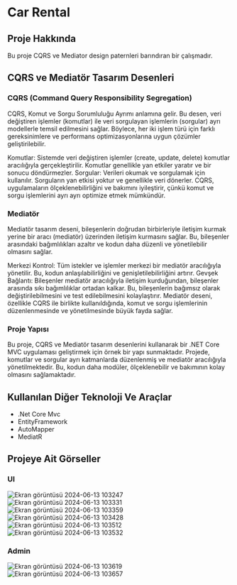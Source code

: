# Car Rental

## Proje Hakkında
Bu proje CQRS ve Mediator design paternleri barındıran bir çalışmadır.

## CQRS ve Mediatör Tasarım Desenleri
### CQRS (Command Query Responsibility Segregation)
CQRS, Komut ve Sorgu Sorumluluğu Ayrımı anlamına gelir. Bu desen, veri değiştiren işlemler (komutlar) ile veri sorgulayan işlemlerin (sorgular) ayrı modellerle temsil edilmesini sağlar. Böylece, her iki işlem türü için farklı gereksinimlere ve performans optimizasyonlarına uygun çözümler geliştirilebilir.

Komutlar: Sistemde veri değiştiren işlemler (create, update, delete) komutlar aracılığıyla gerçekleştirilir. Komutlar genellikle yan etkiler yaratır ve bir sonucu döndürmezler.
Sorgular: Verileri okumak ve sorgulamak için kullanılır. Sorguların yan etkisi yoktur ve genellikle veri dönerler.
CQRS, uygulamaların ölçeklenebilirliğini ve bakımını iyileştirir, çünkü komut ve sorgu işlemlerini ayrı ayrı optimize etmek mümkündür.

### Mediatör
Mediatör tasarım deseni, bileşenlerin doğrudan birbirleriyle iletişim kurmak yerine bir aracı (mediatör) üzerinden iletişim kurmasını sağlar. Bu, bileşenler arasındaki bağımlılıkları azaltır ve kodun daha düzenli ve yönetilebilir olmasını sağlar.

Merkezi Kontrol: Tüm istekler ve işlemler merkezi bir mediatör aracılığıyla yönetilir. Bu, kodun anlaşılabilirliğini ve genişletilebilirliğini artırır.
Gevşek Bağlantı: Bileşenler mediatör aracılığıyla iletişim kurduğundan, bileşenler arasında sıkı bağımlılıklar ortadan kalkar. Bu, bileşenlerin bağımsız olarak değiştirilebilmesini ve test edilebilmesini kolaylaştırır.
Mediatör deseni, özellikle CQRS ile birlikte kullanıldığında, komut ve sorgu işlemlerinin düzenlenmesinde ve yönetilmesinde büyük fayda sağlar.

### Proje Yapısı
Bu proje, CQRS ve Mediatör tasarım desenlerini kullanarak bir .NET Core MVC uygulaması geliştirmek için örnek bir yapı sunmaktadır. Projede, komutlar ve sorgular ayrı katmanlarda düzenlenmiş ve mediatör aracılığıyla yönetilmektedir. Bu, kodun daha modüler, ölçeklenebilir ve bakımının kolay olmasını sağlamaktadır.

## Kullanılan Diğer Teknoloji Ve Araçlar
- .Net Core Mvc
- EntityFramework
- AutoMapper
- MediatR

## Projeye Ait Görseller

### UI

![Ekran görüntüsü 2024-06-13 103247](https://github.com/Yahyaygmr/CarRentCM-P7/assets/101245826/0cb127ef-c675-4dce-800d-8c229d912541)
![Ekran görüntüsü 2024-06-13 103331](https://github.com/Yahyaygmr/CarRentCM-P7/assets/101245826/c64eab41-86ee-42b4-a6b6-c0973098945c)
![Ekran görüntüsü 2024-06-13 103359](https://github.com/Yahyaygmr/CarRentCM-P7/assets/101245826/6792555e-c5d2-46f0-b5ad-c5b23c4ea4af)
![Ekran görüntüsü 2024-06-13 103428](https://github.com/Yahyaygmr/CarRentCM-P7/assets/101245826/4ebe7eb6-e3c9-41fd-b218-4144c6a72bb4)
![Ekran görüntüsü 2024-06-13 103512](https://github.com/Yahyaygmr/CarRentCM-P7/assets/101245826/07b841c0-ff4d-4085-8b0e-f3339edef309)
![Ekran görüntüsü 2024-06-13 103532](https://github.com/Yahyaygmr/CarRentCM-P7/assets/101245826/3a17ad84-ac51-40ec-b28d-d9378f524109)

### Admin

![Ekran görüntüsü 2024-06-13 103619](https://github.com/Yahyaygmr/CarRentCM-P7/assets/101245826/ad74e66e-e09f-4ca7-9030-bf800a7d4957)
![Ekran görüntüsü 2024-06-13 103657](https://github.com/Yahyaygmr/CarRentCM-P7/assets/101245826/6e0daca1-7fa7-4cc6-b6a0-f123c523b8cc)

